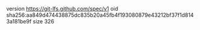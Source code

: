version https://git-lfs.github.com/spec/v1
oid sha256:aa849d474438875dc835b20a45fb4f193080879e43212bf37f1d8143a181be9f
size 326
